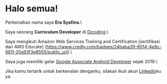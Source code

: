 # Halo semua! 

Perkenalkan nama saya **Era Syafina**.\

Saya seorang **Curriculum Developer** di [Dicoding](https://www.dicoding.com/).\

Saya mengikuti Amazon Web Services Training and Certification [sertifikasi dari AWS Educate]
(https://www.credly.com/badges/24baba39-8014-4e8c-961f-20a93f3e8555/public_url).\

Saya juga memiliki gelar [Google Associate Android Developer](https://www.credential.net/h5deoi5h) sejak 2019.\

Jika kamu tertarik untuk berkenalan denganku, silakan ikuti akun [Linkedin](www.linkedin.com/in/era-syafina-a2ba05276)ku ya.
